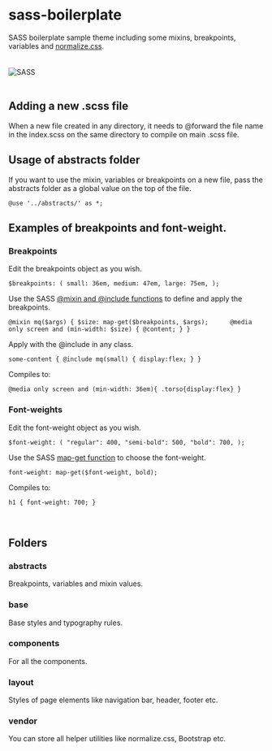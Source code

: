 # sass-boilerplate

SASS boilerplate sample theme including some mixins, breakpoints, variables and [normalize.css](https://necolas.github.io/normalize.css/).  
<br><br>
![SASS](https://sass-lang.com/assets/img/styleguide/color-1c4aab2b.png)  
<br>
  
## Adding a new .scss file 
When a new file created in any directory, it needs to @forward the file name in the index.scss on the same directory to compile on main .scss file.

## Usage of abstracts folder

If you want to use the mixin, variables or breakpoints on a new file, pass the abstracts folder as a global value on the top of the file. 

`@use '../abstracts/' as *;`
<br>

## Examples of breakpoints and font-weight.  

### Breakpoints

Edit the breakpoints object as you wish.

`$breakpoints: (
  small: 36em,
  medium: 47em,
  large: 75em,
);`

Use the SASS [@mixin and @include functions](https://sass-lang.com/documentation/at-rules/mixin) to define and apply the breakpoints.

`@mixin mq($args) {
  $size: map-get($breakpoints, $args);     
    @media only screen and (min-width: $size) {
    @content;
  }
}`

Apply with the @include in any class.  
  
`some-content {
  @include mq(small) {
  display:flex;
  }
}`

Compiles to:

`@media only screen and (min-width: 36em){
  .torso{display:flex}
  }`
<br>

### Font-weights

Edit the font-weight object as you wish.

`$font-weight: (
  "regular": 400,
  "semi-bold": 500,
  "bold": 700,
);`

Use the SASS [map-get function](https://sass-lang.com/documentation/modules/map) to choose the font-weight.

`font-weight: map-get($font-weight, bold);`

Compiles to: 

`h1 {
  font-weight: 700;
 }`
  
<br> 

## Folders
### abstracts

Breakpoints, variables and mixin values.

### base

Base styles and typography rules.

### components

For all the components. 

### layout

Styles of page elements like navigation bar, header, footer etc.
### vendor

You can store all helper utilities like normalize.css, Bootstrap etc.



  

